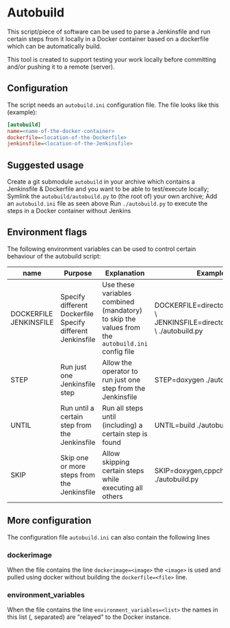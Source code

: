 # Autobuild

This script/piece of software can be used to parse a Jenkinsfile and run certain steps from it locally in a Docker container based on a dockerfile which can be automatically build.

This tool is created to support testing your work locally before committing and/or pushing it to a remote (server).

## Configuration

The script needs an `autobuild.ini` configuration file. The file looks like this (example):

```ini
[autobuild]
name=<name-of-the-docker-container>
dockerfile=<location-of-the-Dockerfile>
jenkinsfile=<location-of-the-Jenkinsfile>
```

## Suggested usage

Create a git submodule `autobuild` in your archive which contains a Jenkinsfile & Dockerfile and you want to be able to test/execute locally;
Symlink the `autobuild/autobuild.py` to (the root of) your own archive;
Add an `autobuild.ini` file as seen above
Run `./autobuild.py` to execute the steps in a Docker container without Jenkins


## Environment flags

The following environment variables can be used to control certain behaviour of the autobuild script:

|name|Purpose|Explanation|Example
|----|-------|-----------|-------
|DOCKERFILE<br>JENKINSFILE|Specify different Dockerfile<br>Specify different Jenkinsfile|Use these variables combined (mandatory) to skip the values from the `autobuild.ini` config file|DOCKERFILE=directory/Dockerfile \ JENKINSFILE=directory/Jenkinsfile \ ./autobuild.py
|STEP|Run just one Jenkinsfile step|Allow the operator to run just one step from the Jenkinsfile|STEP=doxygen ./autobuild.py
|UNTIL|Run until a certain step from the Jenkinsfile|Run all steps until (including) a certain step is found|UNTIL=build ./autobuild.py
|SKIP|Skip one or more steps from the Jenkinsfile|Allow skipping certain steps while executing all others|SKIP=doxygen,cppcheck \ ./autobuild.py


## More configuration

The configuration file `autobuild.ini` can also contain the following lines

### dockerimage

When the file contains the line `dockerimage=<image>` the `<image>` is used and pulled using docker without building the `dockerfile=<file>` line.

### environment_variables

When the file contains the line `environment_variables=<list>` the names in this list (, separated) are "relayed" to the Docker instance.
